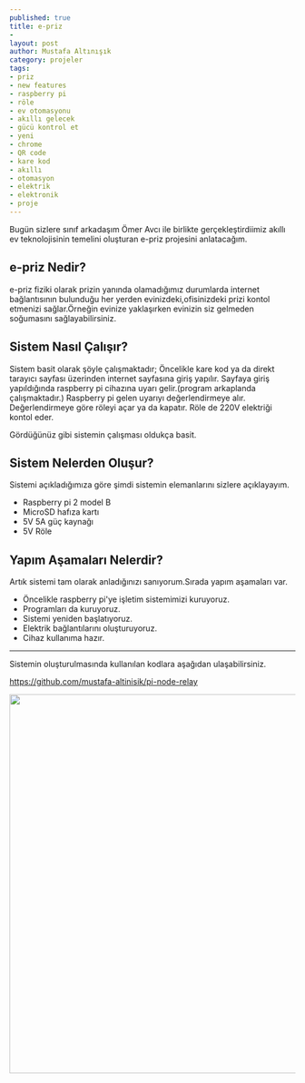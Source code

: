 ```yaml
---
published: true
title: e-priz
-
layout: post
author: Mustafa Altınışık
category: projeler
tags:
- priz
- new features
- raspberry pi
- röle
- ev otomasyonu
- akıllı gelecek
- gücü kontrol et
- yeni
- chrome
- QR code
- kare kod
- akıllı
- otomasyon
- elektrik
- elektronik
- proje
---
```


Bugün sizlere  sınıf arkadaşım Ömer Avcı ile birlikte gerçekleştirdiimiz akıllı ev teknolojisinin temelini oluşturan e-priz projesini anlatacağım.

## e-priz Nedir?

e-priz fiziki olarak prizin yanında olamadığımız durumlarda internet bağlantısının bulunduğu her yerden evinizdeki,ofisinizdeki prizi kontol etmenizi sağlar.Örneğin evinize yaklaşırken evinizin siz gelmeden soğumasını sağlayabilirsiniz.

## Sistem Nasıl Çalışır?

Sistem basit olarak şöyle çalışmaktadır;
Öncelikle kare kod ya da direkt tarayıcı sayfası üzerinden internet sayfasına giriş yapılır.
Sayfaya giriş yapıldığında raspberry pi cihazına uyarı gelir.(program arkaplanda çalışmaktadır.)
Raspberry pi gelen uyarıyı değerlendirmeye alır.
Değerlendirmeye göre röleyi açar ya da kapatır.
Röle de 220V elektriği kontol eder.

Gördüğünüz gibi sistemin çalışması oldukça basit.

## Sistem Nelerden Oluşur?

Sistemi açıkladığımıza göre şimdi sistemin elemanlarını sizlere açıklayayım.

- Raspberry pi 2 model B
- MicroSD hafıza kartı
- 5V 5A güç kaynağı
- 5V Röle

## Yapım Aşamaları Nelerdir?

Artık sistemi tam olarak anladığınızı sanıyorum.Sırada yapım aşamaları var.

- Öncelikle raspberry pi'ye işletim sistemimizi kuruyoruz.
- Programları da kuruyoruz.
- Sistemi yeniden başlatıyoruz.
- Elektrik bağlantılarını oluşturuyoruz.
- Cihaz kullanıma hazır.

***************

Sistemin oluşturulmasında kullanılan kodlara aşağıdan ulaşabilirsiniz.

https://github.com/mustafa-altinisik/pi-node-relay

<img title="" src="https://raw.githubusercontent.com/mustafa-altinisik/mustafa-altinisik.github.io/master/images/10527562_140380173034650_8937755064869684228_n.jpg" alt="" width="580" height="668" />
